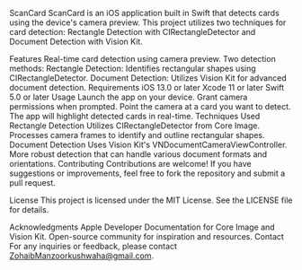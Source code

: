 ScanCard
ScanCard is an iOS application built in Swift that detects cards using the device's camera preview. This project utilizes two techniques for card detection: Rectangle Detection with CIRectangleDetector and Document Detection with Vision Kit.

Features
Real-time card detection using camera preview.
Two detection methods:
Rectangle Detection: Identifies rectangular shapes using CIRectangleDetector.
Document Detection: Utilizes Vision Kit for advanced document detection.
Requirements
iOS 13.0 or later
Xcode 11 or later
Swift 5.0 or later
Usage
Launch the app on your device.
Grant camera permissions when prompted.
Point the camera at a card you want to detect.
The app will highlight detected cards in real-time.
Techniques Used
Rectangle Detection
Utilizes CIRectangleDetector from Core Image.
Processes camera frames to identify and outline rectangular shapes.
Document Detection
Uses Vision Kit's VNDocumentCameraViewController.
More robust detection that can handle various document formats and orientations.
Contributing
Contributions are welcome! If you have suggestions or improvements, feel free to fork the repository and submit a pull request.

License
This project is licensed under the MIT License. See the LICENSE file for details.

Acknowledgments
Apple Developer Documentation for Core Image and Vision Kit.
Open-source community for inspiration and resources.
Contact
For any inquiries or feedback, please contact ZohaibManzoorkushwaha@gmail.com.
